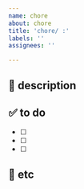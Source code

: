 ```yaml
---
name: chore
about: chore
title: 'chore/ :'
labels: ''
assignees: ''

---
```


## 📢 description

## ✅ to do
- [ ]
- [ ]
- [ ]

## 🔗 etc
